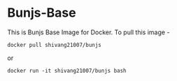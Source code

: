 # Bunjs-Base
This is Bunjs Base Image for Docker.
To pull this image -
```
docker pull shivang21007/bunjs
```
or
```
docker run -it shivang21007/bunjs bash
```